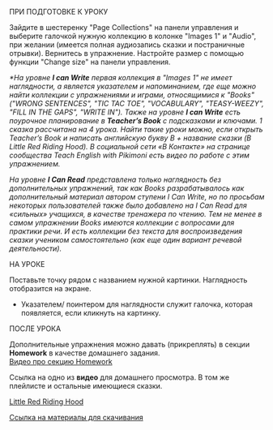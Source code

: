 ПРИ ПОДГОТОВКЕ К УРОКУ

Зайдите в шестеренку "Page Сollections" на панели управления и выберите галочкой нужную коллекцию в колонке "Images 1" и "Audio", при желании (имеется полная аудиозапись сказки и постраничные отрывки). Вернитесь в упражнение. Настройте размер с помощью функции "Change size" на панели управления.

_*На уровне **I can Write** первая коллекция в "Images 1" не имеет наглядности, а является указателем и напоминанием, где еще можно найти коллекции с упражнениями и играми, относящимися к "Books" ("WRONG SENTENCES", "TIC TAC TOE", "VOCABULARY", "TEASY-WEEZY", "FILL IN THE GAPS", "WRITE IN").  Также на уровне **I can Write** есть поурочное планирование в **Teacher’s Book** с подсказками и ключами. 1 сказка рассчитана на 4 урока. Найти такие уроки можно, если открыть Teacher’s Book и написать английскую букву B + название сказки (B Little Red Riding Hood). В социальной сети «В Контакте» на странице сообщества Teach English with Pikimoni есть видео по работе с этим упражнением._ 

_На уровне **I Can Read** представлена только наглядность без дополнительных упражнений, так как Books разрабатывалось  как дополнительный материал автором ступени I Can Write, но по просьбам некоторых пользователей также было добавлено на I Can Read для «сильных» учащихся, в качестве тренажера по чтению. Тем не менее в самом упражнении Books имеются коллекции с вопросами для практики речи. И есть коллекции без текста для воспроизведения сказки учеником самостоятельно (как еще один вариант речевой деятельности)._

НА УРОКЕ

Поставьте точку рядом с названием нужной картинки. Наглядность отобразится на экране. 


* Указателем/ поинтером для наглядности служит галочка, которая появляется, если кликнуть на картинку.

ПОСЛЕ УРОКА

Дополнительные упражнения можно давать (прикреплять) в секции **Homework** в качестве домашнего задания.  
[Видео про секцию Homework](https://vk.com/video-127712512_456239196) 

Ссылка на одно из **видео** для домашнего просмотра. В том же плейлисте и остальные имеющиеся сказки.

[Little Red Riding Hood](https://www.youtube.com/watch?v=jbe_IK3ehQg&t=3s)

[Ссылка на материалы для скачивания](https://cloud.mail.ru/public/PyJw/FPD9bvSxG)
